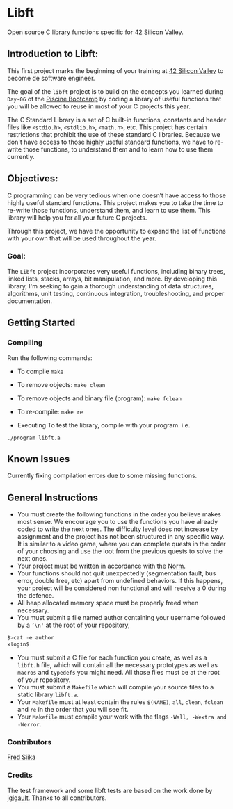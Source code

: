 # Libft
Open source C library functions specific for 42 Silicon Valley.

## Introduction to Libft:
This first project marks the beginning of your training at [42 Silicon Valley](https://www.42.us.org/) to become de software engineer.

The goal of the `libft` project is to build on the concepts you learned during `Day-06` of the [Piscine Bootcamp](https://www.42.us.org/program/piscine/) by coding a library of useful functions that you will be allowed to reuse in most of your C projects this year. 

The C Standard Library is a set of C built-in functions, constants and header files like `<stdio.h>`, `<stdlib.h>`, `<math.h>`, etc. This project has certain restrictions that prohibit the use of these standard C libraries. 
Because we don't have access to those highly useful standard functions, we have to re-write those functions, to understand them and to learn how to use them currently. 

## Objectives:
C programming can be very tedious when one doesn’t have access to those highly useful standard functions. This project makes you to take the time to re-write those functions, understand them, and learn to use them. This library will help you for all your future C projects.

Through this project, we have the opportunity to expand the list of functions with your own that will be used throughout the year. 

### Goal:
The `Libft` project incorporates very useful functions, including binary trees, linked lists, stacks, arrays, bit manipulation, and more. By developing this library, I'm seeking to gain a thorough understanding of data structures, algorithms, unit testing, continuous integration, troubleshooting, and proper documentation.

## Getting Started
### Compiling
Run the following commands:

- To compile
`make`

- To remove objects:
`make clean`

- To remove objects and binary file (program):
`make fclean`

- To re-compile:
`make re`

- Executing
To test the library, compile with your program. i.e.

`./program libft.a`

## Known Issues
Currently fixing compilation errors due to some missing functions.

## General Instructions
- You must create the following functions in the order you believe makes most sense. We encourage you to use the functions you have already coded to write the next ones. The difficulty level does not increase by assignment and the project has not
been structured in any specific way. It is similar to a video game, where you can complete quests in the order of your choosing and use the loot from the previous quests to solve the next ones.
- Your project must be written in accordance with the [Norm](https://github.com/Gegel85/norminette).
- Your functions should not quit unexpectedly (segmentation fault, bus error, double free, etc) apart from undefined behaviors. If this happens, your project will be considered non functional and will receive a 0 during the defence.
- All heap allocated memory space must be properly freed when necessary.
- You must submit a file named author containing your username followed by a `’\n'` at the root of your repository,

```c
$>cat -e author
xlogin$
```
- You must submit a C file for each function you create, as well as a `libft.h` file, which will contain all the necessary prototypes as well as `macros` and `typedefs` you might need. All those files must be at the root of your repository.
- You must submit a `Makefile` which will compile your source files to a static library `libft.a`.
- Your `Makefile` must at least contain the rules `$(NAME)`, `all`, `clean`, `fclean` and `re` in the order that you will see fit.
- Your `Makefile` must compile your work with the flags `-Wall, -Wextra and -Werror`.

### Contributors
[Fred Siika](https://github.com/fredsiika/)

### Credits
The test framework and some libft tests are based on the work done by [jgigault](https://github.com/jgigault/42FileChecker). Thanks to all contributors.
